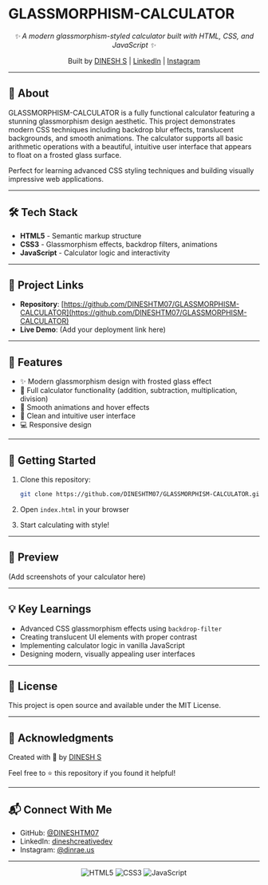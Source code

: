 # GLASSMORPHISM-CALCULATOR

<p align="center">
  <i>✨ A modern glassmorphism-styled calculator built with HTML, CSS, and JavaScript ✨</i>
</p>

<p align="center">
  Built by <a href="https://github.com/DINESHTM07">DINESH S</a> | 
  <a href="https://www.linkedin.com/in/dineshcreativedev/">LinkedIn</a> | 
  <a href="https://www.instagram.com/dinrae.us/">Instagram</a>
</p>

---

## 📖 About

GLASSMORPHISM-CALCULATOR is a fully functional calculator featuring a stunning glassmorphism design aesthetic. This project demonstrates modern CSS techniques including backdrop blur effects, translucent backgrounds, and smooth animations. The calculator supports all basic arithmetic operations with a beautiful, intuitive user interface that appears to float on a frosted glass surface.

Perfect for learning advanced CSS styling techniques and building visually impressive web applications.

---

## 🛠 Tech Stack

- **HTML5** - Semantic markup structure
- **CSS3** - Glassmorphism effects, backdrop filters, animations
- **JavaScript** - Calculator logic and interactivity

---

## 🔗 Project Links

- **Repository**: [https://github.com/DINESHTM07/GLASSMORPHISM-CALCULATOR](https://github.com/DINESHTM07/GLASSMORPHISM-CALCULATOR)
- **Live Demo**: (Add your deployment link here)

---

## 🎯 Features

- ✨ Modern glassmorphism design with frosted glass effect
- 🧮 Full calculator functionality (addition, subtraction, multiplication, division)
- 🎨 Smooth animations and hover effects
- 📱 Clean and intuitive user interface
- 💻 Responsive design

---

## 🚀 Getting Started

1. Clone this repository:
   ```bash
   git clone https://github.com/DINESHTM07/GLASSMORPHISM-CALCULATOR.git
   ```

2. Open `index.html` in your browser

3. Start calculating with style!

---

## 📸 Preview

(Add screenshots of your calculator here)

---

## 💡 Key Learnings

- Advanced CSS glassmorphism effects using `backdrop-filter`
- Creating translucent UI elements with proper contrast
- Implementing calculator logic in vanilla JavaScript
- Designing modern, visually appealing user interfaces

---

## 📄 License

This project is open source and available under the MIT License.

---

## 🙏 Acknowledgments

Created with 💙 by [DINESH S](https://github.com/DINESHTM07)

Feel free to ⭐ this repository if you found it helpful!

---

## 📬 Connect With Me

- GitHub: [@DINESHTM07](https://github.com/DINESHTM07)
- LinkedIn: [dineshcreativedev](https://www.linkedin.com/in/dineshcreativedev/)
- Instagram: [@dinrae.us](https://www.instagram.com/dinrae.us/)

---

<p align="center">
  <img src="https://img.shields.io/badge/HTML5-E34F26?style=for-the-badge&logo=html5&logoColor=white" alt="HTML5" />
  <img src="https://img.shields.io/badge/CSS3-1572B6?style=for-the-badge&logo=css3&logoColor=white" alt="CSS3" />
  <img src="https://img.shields.io/badge/JavaScript-F7DF1E?style=for-the-badge&logo=javascript&logoColor=black" alt="JavaScript" />
</p>
